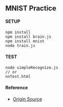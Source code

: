 ## MNIST Practice


#### SETUP
```
npm install
npm install brain.js
npm install mnist
node train.js
```

#### TEST
```
node simpleRecognize.js
// or
nnTest.html
```


#### Reference

- [Origin Source](https://github.com/ApelSYN/mnist_brain)
